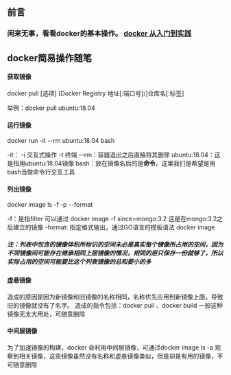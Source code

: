 ## 前言
### 闲来无事，看看docker的基本操作。 [docker 从入门到实践](https://yeasy.gitbook.io/docker_practice/)

## docker简易操作随笔
#### 获取镜像
docker pull [选项] [Docker Registry 地址[:端口号]/]仓库名[:标签]

举例：docker pull ubuntu:18.04

#### 运行镜像
docker run -it --rm ubuntu:18.04 bash

-it： -i 交互式操作  -t 终端 
--rm：容器退出之后直接将其删除
ubuntu:18.04：这是指用ubuntu:18.04镜像
bash：放在镜像名后的是**命令**，这里我们是希望是用bash当做命令行交互工具

#### 列出镜像
docker image ls -f -p --format

-f：是指filter 可以通过 docker image -f since=mongo:3.2 这是在mongo:3.2之后建立的镜像
-format: 指定格式输出，通过GO语言的模板语法 docker image 

##### 注：列表中包含的镜像体积所标识的空间未必是真实每个镜像所占用的空间，因为不同镜像间可能存在继承相同上层镜像的情况，相同的层只保存一份就够了，所以实际占用的空间可能要比这个列表镜像的总和要小的多

#### 虚悬镜像

造成的原因是因为新镜像和旧镜像的名称相同，名称优先应用到新镜像上面，导致旧的镜像就没有了名字。 造成的指令包括：docker pull 、docker build 
一般这种镜像无太大用处，可随意删除

#### 中间层镜像

为了加速镜像的构建，docker 会利用中间层镜像，可通过docker image ls -a 观察到相关镜像，这些镜像虽然没有名称和虚悬镜像类似，但是却是有用的镜像，不可随意删除

#### 
